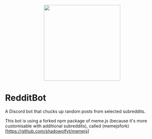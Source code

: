 <p align="center">
  <img height="250" src="https://i.imgur.com/hWonxMb.png">
</p>

# RedditBot

A Discord bot that chucks up random posts from selected subreddits.

This bot is using a forked npm package of meme.js (because it's more customisable with additional subreddits), called (memejsfork)[https://github.com/shadowolfyt/memejs]

